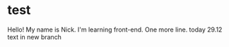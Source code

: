 # test

Hello! My name is Nick.
I'm learning front-end.
One more line.
today 29.12
text in new branch